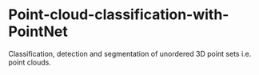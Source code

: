 # Point-cloud-classification-with-PointNet
Classification, detection and segmentation of unordered 3D point sets i.e. point clouds.
